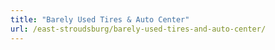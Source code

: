 ```yaml
---
title: "Barely Used Tires & Auto Center"
url: /east-stroudsburg/barely-used-tires-and-auto-center/
---
```

